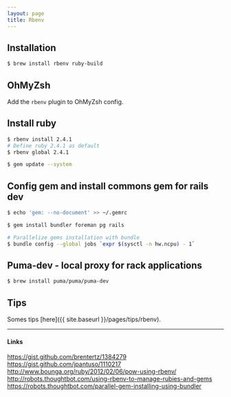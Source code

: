 ```yaml
---
layout: page
title: Rbenv
---
```


## Installation

```bash
$ brew install rbenv ruby-build
```

## OhMyZsh

Add the `rbenv` plugin to OhMyZsh config.

## Install ruby

```bash
$ rbenv install 2.4.1
# Define ruby 2.4.1 as default
$ rbenv global 2.4.1
```

```bash
$ gem update --system
```

## Config gem and install commons gem for rails dev

```bash
$ echo 'gem: --no-document' >> ~/.gemrc
```

```bash
$ gem install bundler foreman pg rails
```

```bash
# Parallelize gems installation with bundle
$ bundle config --global jobs `expr $(sysctl -n hw.ncpu) - 1`
```

## Puma-dev - local proxy for rack applications

```bash
$ brew install puma/puma/puma-dev
```

## Tips

Somes tips [here]({{ site.baseurl }}/pages/tips/rbenv).

---

#### Links

https://gist.github.com/brentertz/1384279  
https://gist.github.com/jpantuso/1110217  
http://www.bounga.org/ruby/2012/02/06/pow-using-rbenv/
http://robots.thoughtbot.com/using-rbenv-to-manage-rubies-and-gems
https://robots.thoughtbot.com/parallel-gem-installing-using-bundler
